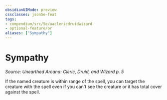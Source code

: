 ```yaml
---
obsidianUIMode: preview
cssclasses: json5e-feat
tags:
- compendium/src/5e/uaclericdruidwizard
- optional-feature/or
aliases: ["Sympathy"]
---
```

# Sympathy
*Source: Unearthed Arcana: Cleric, Druid, and Wizard p. 5*  

If the named creature is within range of the spell, you can target the creature with the spell even if you can't see the creature or it has total cover against the spell.